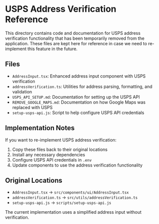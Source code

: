 # USPS Address Verification Reference

This directory contains code and documentation for USPS address verification functionality that has been temporarily removed from the application. These files are kept here for reference in case we need to re-implement this feature in the future.

## Files

- `AddressInput.tsx`: Enhanced address input component with USPS verification
- `addressVerification.ts`: Utilities for address parsing, formatting, and validation
- `USPS_API_SETUP.md`: Documentation for setting up the USPS API
- `REMOVE_GOOGLE_MAPS.md`: Documentation on how Google Maps was replaced with USPS
- `setup-usps-api.js`: Script to help configure USPS API credentials

## Implementation Notes

If you want to re-implement USPS address verification:

1. Copy these files back to their original locations
2. Install any necessary dependencies
3. Configure USPS API credentials in `.env`
4. Update components to use the address verification functionality

## Original Locations

- `AddressInput.tsx` → `src/components/ui/AddressInput.tsx`
- `addressVerification.ts` → `src/utils/addressVerification.ts`
- `setup-usps-api.js` → `scripts/setup-usps-api.js`

The current implementation uses a simplified address input without verification. 